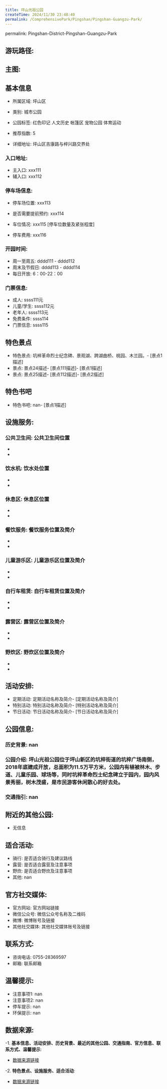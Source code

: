 ```yaml
---
title: 坪山光祖公园
createTime: 2024/11/30 23:48:40
permalink: /ComprehensivePark/Pingshan/Pingshan-Guangzu-Park/
---
```

permalink: Pingshan-District-Pingshan-Guangzu-Park
## 游玩路径:
<ImageCard
image="https://cgj.sz.gov.cn/attachment/1/1334/1334279/10775017.jpg"
title= "坪山光祖公园"
description= "坑梓革命烈士纪念碑、景观湖、跨湖曲桥、桃园、木兰园。"
date="2024/11/30"
href="/"
author="深圳公园"
/>

## 主图:
<ImageCard
image="https://cgj.sz.gov.cn/img/4/4005/4005868/10775017.png"
title= "坪山光祖公园"
description= "坪山光祖公园位于坪山新区的坑梓街道的坑梓广场南侧，2018年底建成开放，总面积为11.5万平方米，公园内有植被林木、步道、儿童乐园、球场等，同时坑梓革命烈士纪念"
date="2024/11/30"
href="/"
author="深圳公园"
/>

## 基本信息

- 所属区域: 坪山区

- 类别: 城市公园

- 公园标签: 红色印记 人文历史 帐篷区 宠物公园 体育运动

- 推荐指数: 5

- 详细地址: 坪山区吉康路与梓兴路交界处

### 入口地址:
- 主入口: xxx111
- 辅入口: xxx112
### 停车场信息:
- 停车场位置: xxx113

- 是否需要提前预约: xxx114

- 车位情况: xxx115 [停车位数量及紧张程度]

- 停车费用: xxx116

### 开园时间:
- 周一至周五: dddd111 - dddd112
- 周末及节假日: dddd113 - dddd114
- 每日开放: 6：00-22：00

### 门票信息:
- 成人: ssss111元
- 儿童/学生: ssss112元
- 老年人: ssss113元
- 免费条件: ssss114
- 门票信息: ssss115
## 特色景点
- 特色景点: 坑梓革命烈士纪念碑、景观湖、跨湖曲桥、桃园、木兰园。- [景点1描述]
- 景点: 景点24描述- [景点111描述]- [景点1描述]
- 景点: 景点25描述- [景点112描述]- [景点2描述]
## 特色书吧
- 特色书吧: nan- [景点1描述]
## 设施服务:
### 公共卫生间: 公共卫生间位置
- 
- 
### 饮水机: 饮水处位置
- 
- 
### 休息区: 休息区位置
- 
- 
### 餐饮服务: 餐饮服务位置及简介
- 
- 
### 儿童游乐区: 儿童游乐区位置及简介
- 
- 
### 自行车租赁: 自行车租赁位置及简介
- 
- 
### 露营区: 露营区位置及简介
- 
- 
### 野炊区: 野炊区位置及简介

- 
- 
## 活动安排:
- 定期活动: 定期活动名称及简介- [定期活动名称及简介]
- 特别活动: 特别活动名称及简介- [特别活动名称及简介]
- 节日活动: 节日活动名称及简介- [节日活动名称及简介]
## 公园信息:
### 历史背景: nan
### 公园介绍: 坪山光祖公园位于坪山新区的坑梓街道的坑梓广场南侧，2018年底建成开放，总面积为11.5万平方米，公园内有植被林木、步道、儿童乐园、球场等，同时坑梓革命烈士纪念碑立于园内，园内风景秀丽，树木茂盛，是市民游客休闲散心的好去处。
### 交通指引: nan

## 附近的其他公园:
- 无信息

## 适合活动:
- 骑行: 是否适合骑行及建议路线
- 露营: 是否适合露营及注意事项
- 野炊: 是否适合野炊及注意事项
- 其他: nan

## 官方社交媒体:
- 官方网站: 官方网站链接
- 微信公众号: 微信公众号名称及二维码
- 微博: 微博账号及链接
- 其他社交媒体: 其他社交媒体账号及链接

## 联系方式:
- 咨询电话: 0755-28369597
- 邮箱: 联系邮箱

## 温馨提示:
- 注意事项1: nan
- 注意事项2: nan
- 停车提示: nan
- 环保提示: nan

## 数据来源:
-1. **基本信息、活动安排、历史背景、最近的其他公园、交通指南、官方信息、联系方式、温馨提示**:
- [数据来源链接](https://cgj.sz.gov.cn/xsmh/gysz/csgy/content/post_10775017.html)

-2. **特色景点、设施服务、适合活动**:
- [数据来源链接](https://cgj.sz.gov.cn/xsmh/gysz/csgy/content/post_10775017.html)

